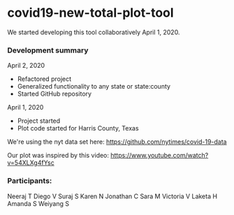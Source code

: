 # covid19-new-total-plot-tool

We started developing this tool collaboratively April 1, 2020.

### Development summary

April 2, 2020
- Refactored project
- Generalized functionality to any state or state:county
- Started GitHub repository

April 1, 2020
- Project started
- Plot code started for Harris County, Texas



We're using the nyt data set here: https://github.com/nytimes/covid-19-data

Our plot was inspired by this video: https://www.youtube.com/watch?v=54XLXg4fYsc


### Participants:
Neeraj T
Diego V
Suraj S
Karen N
Jonathan C
Sara M
Victoria V
Laketa H
Amanda S
Weiyang S
